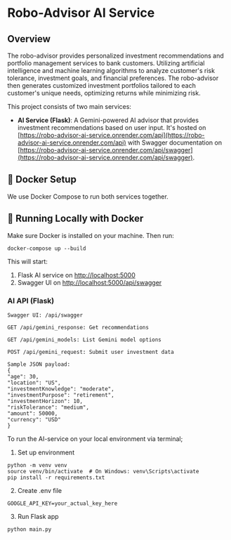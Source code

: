 # Robo-Advisor AI Service

## Overview

The robo-advisor provides personalized investment recommendations and portfolio management services to bank customers. Utilizing artificial intelligence and machine learning algorithms to analyze customer's risk tolerance, investment goals, and financial preferences. The robo-advisor then generates customized investment portfolios tailored to each customer's unique needs, optimizing returns while minimizing risk.

This project consists of two main services:

- **AI Service (Flask)**: A Gemini-powered AI advisor that provides investment recommendations based on user input. It's hosted on [https://robo-advisor-ai-service.onrender.com/api](https://robo-advisor-ai-service.onrender.com/api) with Swagger documentation on [https://robo-advisor-ai-service.onrender.com/api/swagger](https://robo-advisor-ai-service.onrender.com/api/swagger).

## 🐳 Docker Setup

We use Docker Compose to run both services together.

## 🚀 Running Locally with Docker

Make sure Docker is installed on your machine. Then run:

```
docker-compose up --build
```

This will start:

1. Flask AI service on [http://localhost:5000](http://localhost:5000)
2. Swagger UI on [http://localhost:5000/api/swagger](http://localhost:5000/api/swagger)

### AI API (Flask)

```
Swagger UI: /api/swagger
```

```
GET /api/gemini_response: Get recommendations
```

```
GET /api/gemini_models: List Gemini model options
```

```
POST /api/gemini_request: Submit user investment data
```

```
Sample JSON payload:
{
"age": 30,
"location": "US",
"investmentKnowledge": "moderate",
"investmentPurpose": "retirement",
"investmentHorizon": 10,
"riskTolerance": "medium",
"amount": 50000,
"currency": "USD"
}
```

To run the AI-service on your local environment via terminal;

1. Set up environment

```
python -m venv venv
source venv/bin/activate  # On Windows: venv\Scripts\activate
pip install -r requirements.txt
```

2. Create .env file

```
GOOGLE_API_KEY=your_actual_key_here
```

3. Run Flask app

```
python main.py
```
